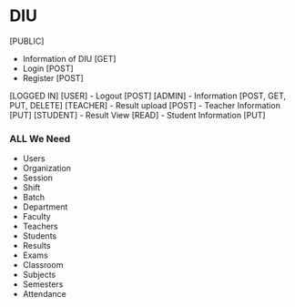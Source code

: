 # DIU
[PUBLIC]
- Information of DIU [GET]
- Login [POST]
- Register [POST]

[LOGGED IN]
  [USER]
    - Logout [POST]
  [ADMIN]
    - Information [POST, GET, PUT, DELETE]
  [TEACHER]
    - Result upload [POST]
    - Teacher Information [PUT]
  [STUDENT]
    - Result View [READ]
    - Student Information [PUT]
### ALL We Need
- Users
- Organization
- Session
- Shift
- Batch
- Department
- Faculty
- Teachers
- Students
- Results
- Exams
- Classroom
- Subjects
- Semesters
- Attendance
